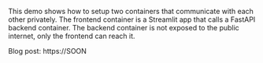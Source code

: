 This demo shows how to setup two containers that communicate with each other privately. The frontend container is a Streamlit app that calls a FastAPI backend container. The backend container is not exposed to the public internet, only the frontend can reach it.

Blog post: https://SOON
